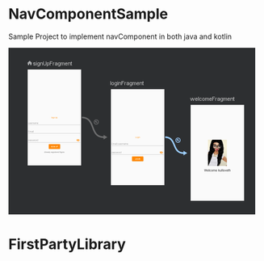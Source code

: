 # NavComponentSample
Sample Project to implement navComponent in both java and kotlin

![nav_graph](https://github.com/kulloveth/NavComponentSample/blob/master/screenshots/capture.png)

# FirstPartyLibrary
